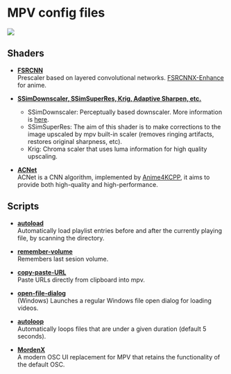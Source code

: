 # MPV config files

<img src="https://raw.githubusercontent.com/cyl0/MordenX/main/preview.png"/>

## Shaders

- **[FSRCNN](https://github.com/igv/FSRCNN-TensorFlow/releases)**  
Prescaler based on layered convolutional networks. [FSRCNNX-Enhance](https://github.com/HelpSeeker/FSRCNN-TensorFlow/releases/tag/1.1_distort) for anime.
    
-   **[SSimDownscaler, SSimSuperRes, Krig, Adaptive Sharpen, etc.](https://gist.github.com/igv)**
    
    -   SSimDownscaler: Perceptually based downscaler. More information is [here](https://graphics.ethz.ch/~cengizo/imageDownscaling.htm).
    -   SSimSuperRes: The aim of this shader is to make corrections to the image upscaled by mpv built-in scaler (removes ringing artifacts, restores original sharpness, etc).
    -   Krig: Chroma scaler that uses luma information for high quality upscaling.
 
 - **[ACNet](https://github.com/TianZerL/ACNetGLSL/releases/tag/v1.0.0)**  
ACNet is a CNN algorithm, implemented by [Anime4KCPP](https://github.com/TianZerL/Anime4KCPP), it aims to provide both high-quality and high-performance.

## Scripts

- **[autoload](https://github.com/mpv-player/mpv/blob/master/TOOLS/lua/autoload.lua)**  
Automatically load playlist entries before and after the currently playing file, by scanning the directory.

- **[remember-volume](https://gist.github.com/blackarcher21/162dc1bef708e90082c6c4f9500c1997)**  
Remembers last sesion volume.

- **[copy-paste-URL](https://github.com/yassin-l/copy-paste-url)**  
Paste URLs directly from clipboard into mpv.

- **[open-file-dialog](https://github.com/rossy/mpv-open-file-dialog)**  
(Windows) Launches a regular Windows file open dialog for loading videos.

- **[autoloop](https://github.com/zc62/mpv-scripts/blob/master/autoloop.lua)**  
Automatically loops files that are under a given duration (default 5 seconds).

- **[MordenX](https://github.com/cyl0/MordenX)**  
A modern OSC UI replacement for MPV that retains the functionality of the default OSC.
